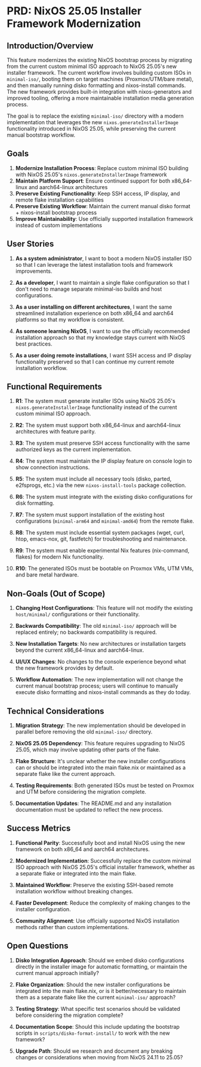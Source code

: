 # PRD: NixOS 25.05 Installer Framework Modernization

## Introduction/Overview

This feature modernizes the existing NixOS bootstrap process by migrating from the current custom minimal ISO approach to NixOS 25.05's new installer framework. The current workflow involves building custom ISOs in `minimal-iso/`, booting them on target machines (Proxmox/UTM/bare metal), and then manually running disko formatting and nixos-install commands. The new framework provides built-in integration with nixos-generators and improved tooling, offering a more maintainable installation media generation process.

The goal is to replace the existing `minimal-iso/` directory with a modern implementation that leverages the new `nixos.generateInstallerImage` functionality introduced in NixOS 25.05, while preserving the current manual bootstrap workflow.

## Goals

1. **Modernize Installation Process**: Replace custom minimal ISO building with NixOS 25.05's `nixos.generateInstallerImage` framework
2. **Maintain Platform Support**: Ensure continued support for both x86_64-linux and aarch64-linux architectures
3. **Preserve Existing Functionality**: Keep SSH access, IP display, and remote flake installation capabilities
4. **Preserve Existing Workflow**: Maintain the current manual disko format + nixos-install bootstrap process
5. **Improve Maintainability**: Use officially supported installation framework instead of custom implementations

## User Stories

1. **As a system administrator**, I want to boot a modern NixOS installer ISO so that I can leverage the latest installation tools and framework improvements.

2. **As a developer**, I want to maintain a single flake configuration so that I don't need to manage separate minimal-iso builds and host configurations.

3. **As a user installing on different architectures**, I want the same streamlined installation experience on both x86_64 and aarch64 platforms so that my workflow is consistent.

4. **As someone learning NixOS**, I want to use the officially recommended installation approach so that my knowledge stays current with NixOS best practices.

5. **As a user doing remote installations**, I want SSH access and IP display functionality preserved so that I can continue my current remote installation workflow.

## Functional Requirements

1. **R1**: The system must generate installer ISOs using NixOS 25.05's `nixos.generateInstallerImage` functionality instead of the current custom minimal ISO approach.

2. **R2**: The system must support both x86_64-linux and aarch64-linux architectures with feature parity.

3. **R3**: The system must preserve SSH access functionality with the same authorized keys as the current implementation.

4. **R4**: The system must maintain the IP display feature on console login to show connection instructions.

5. **R5**: The system must include all necessary tools (disko, parted, e2fsprogs, etc.) via the new `nixos-install-tools` package collection.

6. **R6**: The system must integrate with the existing disko configurations for disk formatting.

7. **R7**: The system must support installation of the existing host configurations (`minimal-arm64` and `minimal-amd64`) from the remote flake.

8. **R8**: The system must include essential system packages (wget, curl, htop, emacs-nox, git, fastfetch) for troubleshooting and maintenance.

9. **R9**: The system must enable experimental Nix features (nix-command, flakes) for modern Nix functionality.

10. **R10**: The generated ISOs must be bootable on Proxmox VMs, UTM VMs, and bare metal hardware.

## Non-Goals (Out of Scope)

1. **Changing Host Configurations**: This feature will not modify the existing `host/minimal/` configurations or their functionality.

2. **Backwards Compatibility**: The old `minimal-iso/` approach will be replaced entirely; no backwards compatibility is required.

3. **New Installation Targets**: No new architectures or installation targets beyond the current x86_64-linux and aarch64-linux.

4. **UI/UX Changes**: No changes to the console experience beyond what the new framework provides by default.

5. **Workflow Automation**: The new implementation will not change the current manual bootstrap process; users will continue to manually execute disko formatting and nixos-install commands as they do today.

## Technical Considerations

1. **Migration Strategy**: The new implementation should be developed in parallel before removing the old `minimal-iso/` directory.

2. **NixOS 25.05 Dependency**: This feature requires upgrading to NixOS 25.05, which may involve updating other parts of the flake.

3. **Flake Structure**: It's unclear whether the new installer configurations can or should be integrated into the main flake.nix or maintained as a separate flake like the current approach.

4. **Testing Requirements**: Both generated ISOs must be tested on Proxmox and UTM before considering the migration complete.

5. **Documentation Updates**: The README.md and any installation documentation must be updated to reflect the new process.

## Success Metrics

1. **Functional Parity**: Successfully boot and install NixOS using the new framework on both x86_64 and aarch64 architectures.

2. **Modernized Implementation**: Successfully replace the custom minimal ISO approach with NixOS 25.05's official installer framework, whether as a separate flake or integrated into the main flake.

3. **Maintained Workflow**: Preserve the existing SSH-based remote installation workflow without breaking changes.

4. **Faster Development**: Reduce the complexity of making changes to the installer configuration.

5. **Community Alignment**: Use officially supported NixOS installation methods rather than custom implementations.

## Open Questions

1. **Disko Integration Approach**: Should we embed disko configurations directly in the installer image for automatic formatting, or maintain the current manual approach initially?

2. **Flake Organization**: Should the new installer configurations be integrated into the main flake.nix, or is it better/necessary to maintain them as a separate flake like the current `minimal-iso/` approach?

3. **Testing Strategy**: What specific test scenarios should be validated before considering the migration complete?

4. **Documentation Scope**: Should this include updating the bootstrap scripts in `scripts/disko-format-install/` to work with the new framework?

5. **Upgrade Path**: Should we research and document any breaking changes or considerations when moving from NixOS 24.11 to 25.05?
